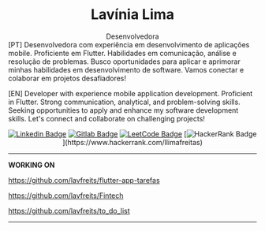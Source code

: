 <h1 align="center">Lavínia Lima</h1>
<div align="center">
Desenvolvedora
</div>
[PT] Desenvolvedora com experiência em desenvolvimento de aplicações mobile. Proficiente em Flutter. Habilidades em comunicação, análise e resolução de problemas. Busco oportunidades para aplicar e aprimorar minhas habilidades em desenvolvimento de software. Vamos conectar e colaborar em projetos desafiadores!

[EN] Developer with experience mobile application development. Proficient in Flutter. Strong communication, analytical, and problem-solving skills. Seeking opportunities to apply and enhance my software development skills. Let's connect and collaborate on challenging projects!

<div align="center">


[![Linkedin Badge](https://img.shields.io/badge/-LinkedIn-blue?style=flat-square&logo=Linkedin&logoColor=white&link=https://www.linkedin.com/in/lavínia-lima-de-freitas/)](https://www.linkedin.com/in/lavínia-lima-de-freitas/)
[![Gitlab Badge](https://img.shields.io/badge/-Gitlab-F6C600?style=flat-square&logo=Gitlab&logoColor=white&link=https://gitlab.com/lavfreits)](https://gitlab.com/lavfreits)
[![LeetCode Badge](https://img.shields.io/badge/-LeetCode-F6C600?style=flat-square&logo=LeetCode&logoColor=white&link=https://leetcode.com/lavfreits/)](https://leetcode.com/lavfreits/)
[![HackerRank Badge](https://img.shields.io/badge/-HackerRank-black?style=flat-square&logo=HackerRank&logoColor=white&link=(https://www.hackerrank.com/llimafreitas))](https://www.hackerrank.com/llimafreitas)
<!-- [![Twitch](https://img.shields.io/badge/-Twitch-purple?style=flat-square&logo=Twitch&logoColor=white&link=https://www.twitch.tv/laviniaalima)](https://www.twitch.tv/laviniaalima) -->
<!-- [![Dev.to](https://img.shields.io/badge/-Dev.to-black?style=flat-square&logo=DevTo&logoColor=white&link=https://dev.to/lavfreits)](https://dev.to/lavfreits) -->
<!-- [![Stackoverflow Badge](https://img.shields.io/badge/-Stackoverflow-4CA143?style=flat-square&logo=Stackoverflow&logoColor=white&link=https://pt.stackoverflow.com/users/21377255/lavínia-lima)](https://pt.stackoverflow.com/users/21377255/lavínia-lima) -->

    
 </div>

----
 
 <div align="left">
 
 

 **WORKING ON**
    <p> https://github.com/lavfreits/flutter-app-tarefas </p>
    <p> https://github.com/lavfreits/Fintech </p>
    <p> https://github.com/lavfreits/to_do_list </p>

---
    
